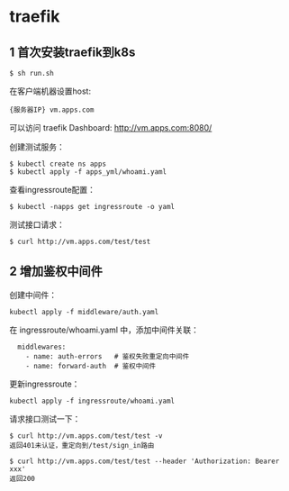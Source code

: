 # traefik

## 1 首次安装traefik到k8s
```
$ sh run.sh
```
在客户端机器设置host:
```
{服务器IP} vm.apps.com
```
可以访问 traefik Dashboard: http://vm.apps.com:8080/  

创建测试服务：
```
$ kubectl create ns apps
$ kubectl apply -f apps_yml/whoami.yaml
```
查看ingressroute配置：
```
$ kubectl -napps get ingressroute -o yaml
```
测试接口请求：
```
$ curl http://vm.apps.com/test/test
```

## 2 增加鉴权中间件
创建中间件：
```
kubectl apply -f middleware/auth.yaml
```
在 ingressroute/whoami.yaml 中，添加中间件关联：
```
  middlewares:
    - name: auth-errors   # 鉴权失败重定向中间件
    - name: forward-auth  # 鉴权中间件
```
更新ingressroute：
```
kubectl apply -f ingressroute/whoami.yaml
```
请求接口测试一下：
```
$ curl http://vm.apps.com/test/test -v
返回401未认证，重定向到/test/sign_in路由

$ curl http://vm.apps.com/test/test --header 'Authorization: Bearer xxx'
返回200
```
